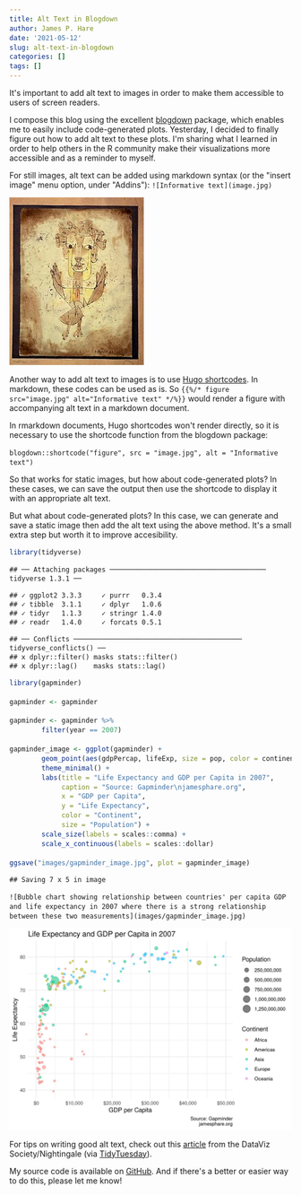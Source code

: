 ```yaml
---
title: Alt Text in Blogdown
author: James P. Hare
date: '2021-05-12'
slug: alt-text-in-blogdown
categories: []
tags: []
---
```


It's important to add alt text to images in order to make them accessible to users of screen readers. 

I compose this blog using the excellent [blogdown](https://bookdown.org/yihui/blogdown/) package, which enables me to easily include code-generated plots. Yesterday, I decided to finally figure out how to add alt text to these plots. I'm sharing what I learned in order to help others in the R community make their visualizations more accessible and as a reminder to myself.

For still images, alt text can be added using markdown syntax (or the "insert image" menu option, under "Addins"): `![Informative text](image.jpg)`

![Image of Angelus Novus (New Angel), a 1920 monoprint by Paul Klee. Source: The Israel Museum, Jerusalem](images/angelus_novus.jpg)

Another way to add alt text to images is to use [Hugo shortcodes](https://gohugo.io/content-management/shortcodes/). In markdown, these codes can be used as is. So `{{%/* figure src="image.jpg" alt="Informative text" */%}}` would render a figure with accompanying alt text in a markdown document.

In rmarkdown documents, Hugo shortcodes won't render directly, so it is necessary to use the shortcode function from the blogdown package:

`blogdown::shortcode("figure", src = "image.jpg", alt = "Informative text")
`

So that works for static images, but how about code-generated plots? In these cases, we can save the output then use the shortcode to display it with an appropriate alt text.

But what about code-generated plots? In this case, we can generate and save a static image then add the alt text using the above method. It's a small extra step but worth it to improve accesibility.


```r
library(tidyverse)
```

```
## ── Attaching packages ─────────────────────────────────────── tidyverse 1.3.1 ──
```

```
## ✓ ggplot2 3.3.3     ✓ purrr   0.3.4
## ✓ tibble  3.1.1     ✓ dplyr   1.0.6
## ✓ tidyr   1.1.3     ✓ stringr 1.4.0
## ✓ readr   1.4.0     ✓ forcats 0.5.1
```

```
## ── Conflicts ────────────────────────────────────────── tidyverse_conflicts() ──
## x dplyr::filter() masks stats::filter()
## x dplyr::lag()    masks stats::lag()
```

```r
library(gapminder)

gapminder <- gapminder

gapminder <- gapminder %>% 
        filter(year == 2007)

gapminder_image <- ggplot(gapminder) + 
        geom_point(aes(gdpPercap, lifeExp, size = pop, color = continent), alpha = 0.5) +
        theme_minimal() +
        labs(title = "Life Expectancy and GDP per Capita in 2007",
             caption = "Source: Gapminder\njamesphare.org",
             x = "GDP per Capita",
             y = "Life Expectancy",
             color = "Continent",
             size = "Population") +
        scale_size(labels = scales::comma) +
        scale_x_continuous(labels = scales::dollar)

ggsave("images/gapminder_image.jpg", plot = gapminder_image)
```

```
## Saving 7 x 5 in image
```

`![Bubble chart showing relationship between countries' per capita GDP and life expectancy in 2007 where there is a strong relationship between these two measurements](images/gapminder_image.jpg)`

![Bubble chart showing relationship between countries' per capita GDP and life expectancy in 2007 where there is a strong relationship between these two measurements](images/gapminder_image.jpg)

For tips on writing good alt text, check out this [article](https://medium.com/nightingale/writing-alt-text-for-data-visualization-2a218ef43f81) from the DataViz Society/Nightingale (via [TidyTuesday](https://github.com/rfordatascience/tidytuesday)).

My source code is available on [GitHub](https://github.com/jamesphare/website/blob/master/content/post/2021-05-12-alt-text-in-blogdown/index.Rmarkdown). And if there's a better or easier way to do this, please let me know!

